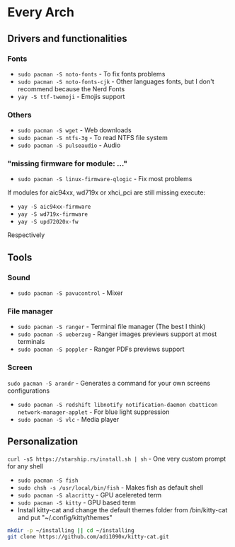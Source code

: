 # Every Arch

## Drivers and functionalities
### Fonts
- `sudo pacman -S noto-fonts` - To fix fonts problems
- `sudo pacman -S noto-fonts-cjk` - Other languages fonts, but I don't recommend because the Nerd Fonts
- `yay -S ttf-twemoji` - Emojis support

### Others
- `sudo pacman -S wget` - Web downloads
- `sudo pacman -S ntfs-3g` - To read NTFS file system
- `sudo pacman -S pulseaudio` - Audio

### "missing firmware for module: ..."
- `sudo pacman -S linux-firmware-qlogic` - Fix most problems

If modules for aic94xx, wd719x or xhci_pci are still missing execute:
- `yay -S aic94xx-firmware`
- `yay -S wd719x-firmware`
- `yay -S upd72020x-fw`

Respectively

## Tools
### Sound
- `sudo pacman -S pavucontrol` - Mixer
### File manager
- `sudo pacman -S ranger` - Terminal file manager (The best I think)
- `sudo pacman -S ueberzug` - Ranger images previews support at most terminals
- `sudo pacman -S poppler` - Ranger PDFs previews support
### Screen
`sudo pacman -S arandr` - Generates a command for your own screens configurations
- `sudo pacman -S redshift libnotify notification-daemon cbatticon network-manager-applet` - For blue light suppression
- `sudo pacman -S vlc` - Media player

## Personalization
`curl -sS https://starship.rs/install.sh | sh` - One very custom prompt for any shell
- `sudo pacman -S fish`
- `sudo chsh -s /usr/local/bin/fish` - Makes fish as default shell
- `sudo pacman -S alacritty` - GPU acelereted term
- `sudo pacman -S kitty` - GPU based term
- Install kitty-cat and change the default themes folder from /bin/kitty-cat and put "~/.config/kitty/themes"
```bash
mkdir -p ~/installing || cd ~/installing
git clone https://github.com/adi1090x/kitty-cat.git
```

